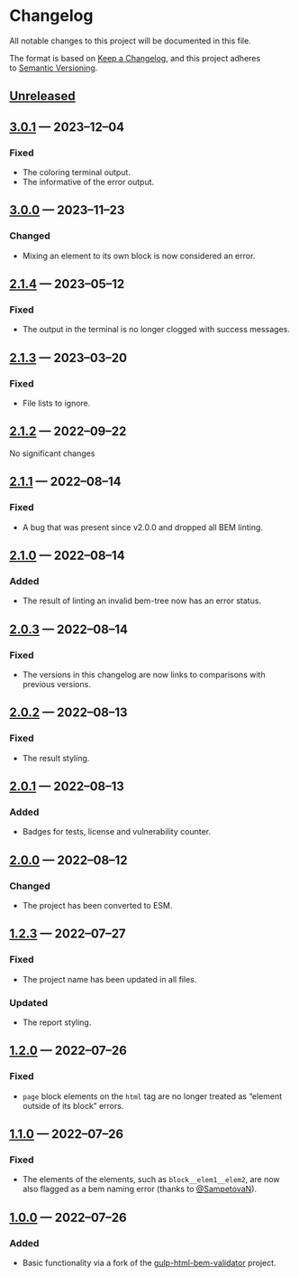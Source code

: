 <!-- markdownlint-disable MD024 -->
# Changelog

All notable changes to this project will be documented in this file.

The format is based on [Keep a Changelog](https://keepachangelog.com/en/1.1.0/), and this project adheres to [Semantic Versioning](https://semver.org/spec/v2.0.0.html).

## [Unreleased]

## [3.0.1] — 2023–12–04

### Fixed

- The coloring terminal output.
- The informative of the error output.

## [3.0.0] — 2023–11–23

### Changed

- Mixing an element to its own block is now considered an error.

## [2.1.4] — 2023–05–12

### Fixed

- The output in the terminal is no longer clogged with success messages.

## [2.1.3] — 2023–03–20

### Fixed

- File lists to ignore.

## [2.1.2] — 2022–09–22

No significant changes

## [2.1.1] — 2022–08–14

### Fixed

- A bug that was present since v2.0.0 and dropped all BEM linting.

## [2.1.0] — 2022–08–14

### Added

- The result of linting an invalid bem-tree now has an error status.

## [2.0.3] — 2022–08–14

### Fixed

- The versions in this changelog are now links to comparisons with previous versions.

## [2.0.2] — 2022–08–13

### Fixed

- The result styling.

## [2.0.1] — 2022–08–13

### Added

- Badges for tests, license and vulnerability counter.

## [2.0.0] — 2022–08–12

### Changed

- The project has been converted to ESM.

## [1.2.3] — 2022–07–27

### Fixed

- The project name has been updated in all files.

### Updated

- The report styling.

## [1.2.0] — 2022–07–26

### Fixed

- `page` block elements on the `html` tag are no longer treated as “element outside of its block” errors.

## [1.1.0] — 2022–07–26

### Fixed

- The elements of the elements, such as `block__elem1__elem2`, are now also flagged as a bem naming error (thanks to [@SampetovaN](https://github.com/SampetovaN)).

## [1.0.0] — 2022–07–26

### Added

- Basic functionality via a fork of the [gulp-html-bem-validator](https://github.com/dDenysS/gulp-html-bem-validator/) project.

[unreleased]: https://github.com/firefoxic/gulp-html-bemlinter/compare/v3.0.1...HEAD
[3.0.1]: https://github.com/firefoxic/gulp-html-bemlinter/compare/v3.0.0...v3.0.1
[3.0.0]: https://github.com/firefoxic/gulp-html-bemlinter/compare/v2.1.4...v3.0.0
[2.1.4]: https://github.com/firefoxic/gulp-html-bemlinter/compare/v2.1.3...v2.1.4
[2.1.3]: https://github.com/firefoxic/gulp-html-bemlinter/compare/v2.1.2...v2.1.3
[2.1.2]: https://github.com/firefoxic/gulp-html-bemlinter/compare/v2.1.1...v2.1.2
[2.1.1]: https://github.com/firefoxic/gulp-html-bemlinter/compare/v2.1.0...v2.1.1
[2.1.0]: https://github.com/firefoxic/gulp-html-bemlinter/compare/v2.0.3...v2.1.0
[2.0.3]: https://github.com/firefoxic/gulp-html-bemlinter/compare/v2.0.2...v2.0.3
[2.0.2]: https://github.com/firefoxic/gulp-html-bemlinter/compare/v2.0.1...v2.0.2
[2.0.1]: https://github.com/firefoxic/gulp-html-bemlinter/compare/v2.0.0...v2.0.1
[2.0.0]: https://github.com/firefoxic/gulp-html-bemlinter/compare/v1.2.3...v2.0.0
[1.2.3]: https://github.com/firefoxic/gulp-html-bemlinter/compare/v1.2.0...v1.2.3
[1.2.0]: https://github.com/firefoxic/gulp-html-bemlinter/compare/v1.1.0...v1.2.0
[1.1.0]: https://github.com/firefoxic/gulp-html-bemlinter/compare/v1.0.0...v1.1.0
[1.0.0]: https://github.com/firefoxic/gulp-html-bemlinter/releases/tag/v1.0.0
